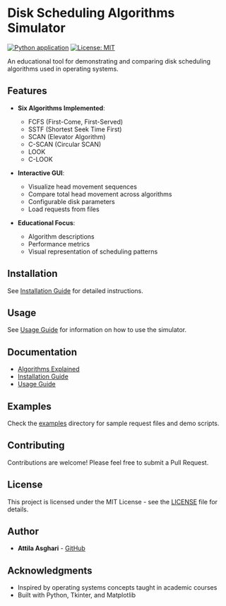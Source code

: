 # Disk Scheduling Algorithms Simulator

[![Python application](https://github.com/attilaasghari/disk-scheduling-simulator/actions/workflows/python-app.yml/badge.svg)](https://github.com/attilaasghari/disk-scheduling-simulator/actions/workflows/python-app.yml)
[![License: MIT](https://img.shields.io/badge/License-MIT-yellow.svg)](https://opensource.org/licenses/MIT)

An educational tool for demonstrating and comparing disk scheduling algorithms used in operating systems.

## Features

- **Six Algorithms Implemented**:
  - FCFS (First-Come, First-Served)
  - SSTF (Shortest Seek Time First)
  - SCAN (Elevator Algorithm)
  - C-SCAN (Circular SCAN)
  - LOOK
  - C-LOOK

- **Interactive GUI**:
  - Visualize head movement sequences
  - Compare total head movement across algorithms
  - Configurable disk parameters
  - Load requests from files

- **Educational Focus**:
  - Algorithm descriptions
  - Performance metrics
  - Visual representation of scheduling patterns

## Installation

See [Installation Guide](docs/installation.md) for detailed instructions.

## Usage

See [Usage Guide](docs/usage.md) for information on how to use the simulator.

## Documentation

- [Algorithms Explained](docs/algorithms.md)
- [Installation Guide](docs/installation.md)
- [Usage Guide](docs/usage.md)

## Examples

Check the [examples](examples/) directory for sample request files and demo scripts.

## Contributing

Contributions are welcome! Please feel free to submit a Pull Request.

## License

This project is licensed under the MIT License - see the [LICENSE](LICENSE) file for details.

## Author

- **Attila Asghari** - [GitHub](https://github.com/attilaasghari)

## Acknowledgments

- Inspired by operating systems concepts taught in academic courses
- Built with Python, Tkinter, and Matplotlib